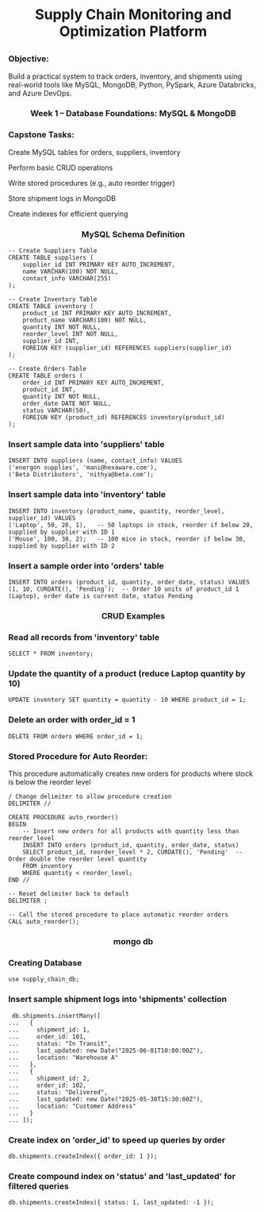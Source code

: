 #  <p align="center"> Supply Chain Monitoring and Optimization Platform </p>


### Objective:
Build a practical system to track orders, inventory, and shipments using real-world tools like MySQL,
MongoDB, Python, PySpark, Azure Databricks, and Azure DevOps.


###  <p align="center"> Week 1 – Database Foundations: MySQL & MongoDB </p>


### Capstone Tasks:
Create MySQL tables for orders, suppliers, inventory

Perform basic CRUD operations

Write stored procedures (e.g., auto reorder trigger)

Store shipment logs in MongoDB

Create indexes for efficient querying

### <p align="center"> MySQL Schema Definition </p>
```
-- Create Suppliers Table
CREATE TABLE suppliers (
    supplier_id INT PRIMARY KEY AUTO_INCREMENT,
    name VARCHAR(100) NOT NULL,
    contact_info VARCHAR(255)
);

-- Create Inventory Table
CREATE TABLE inventory (
    product_id INT PRIMARY KEY AUTO_INCREMENT,
    product_name VARCHAR(100) NOT NULL,
    quantity INT NOT NULL,
    reorder_level INT NOT NULL,
    supplier_id INT,
    FOREIGN KEY (supplier_id) REFERENCES suppliers(supplier_id)
);

-- Create Orders Table
CREATE TABLE orders (
    order_id INT PRIMARY KEY AUTO_INCREMENT,
    product_id INT,
    quantity INT NOT NULL,
    order_date DATE NOT NULL,
    status VARCHAR(50),
    FOREIGN KEY (product_id) REFERENCES inventory(product_id)
);
```

### Insert sample data into 'suppliers' table

```
INSERT INTO suppliers (name, contact_info) VALUES 
('energon supplies', 'mani@hexaware.com'),
('Beta Distributors', 'nithya@beta.com');
```

### Insert sample data into 'inventory' table
```
INSERT INTO inventory (product_name, quantity, reorder_level, supplier_id) VALUES
('Laptop', 50, 20, 1),   -- 50 laptops in stock, reorder if below 20, supplied by supplier with ID 1
('Mouse', 100, 30, 2);   -- 100 mice in stock, reorder if below 30, supplied by supplier with ID 2
```

### Insert a sample order into 'orders' table
```
INSERT INTO orders (product_id, quantity, order_date, status) VALUES
(1, 10, CURDATE(), 'Pending');  -- Order 10 units of product_id 1 (Laptop), order date is current date, status Pending
```
###  <p align="center">CRUD Examples </p>


### Read all records from 'inventory' table
```
SELECT * FROM inventory;
```
### Update the quantity of a product (reduce Laptop quantity by 10)
```
UPDATE inventory SET quantity = quantity - 10 WHERE product_id = 1;
```
### Delete an order with order_id = 1
```
DELETE FROM orders WHERE order_id = 1;
```
### Stored Procedure for Auto Reorder:
This procedure automatically creates new orders for products where stock is below the reorder level

```
/ Change delimiter to allow procedure creation
DELIMITER //

CREATE PROCEDURE auto_reorder()
BEGIN
    -- Insert new orders for all products with quantity less than reorder_level
    INSERT INTO orders (product_id, quantity, order_date, status)
    SELECT product_id, reorder_level * 2, CURDATE(), 'Pending'  -- Order double the reorder level quantity
    FROM inventory
    WHERE quantity < reorder_level;
END //

-- Reset delimiter back to default
DELIMITER ;

-- Call the stored procedure to place automatic reorder orders
CALL auto_reorder();

``` 
### <p align="center">mongo db </p>

### Creating Database
```
use supply_chain_db;
```
### Insert sample shipment logs into 'shipments' collection
```
 db.shipments.insertMany([
...   {
...     shipment_id: 1,
...     order_id: 101,
...     status: "In Transit",
...     last_updated: new Date("2025-06-01T10:00:00Z"),
...     location: "Warehouse A"
...   },
...   {
...     shipment_id: 2,
...     order_id: 102,
...     status: "Delivered",
...     last_updated: new Date("2025-05-30T15:30:00Z"),
...     location: "Customer Address"
...   }
... ]);
```
###  Create index on 'order_id' to speed up queries by order
```
db.shipments.createIndex({ order_id: 1 });
```

### Create compound index on 'status' and 'last_updated' for filtered queries
```
db.shipments.createIndex({ status: 1, last_updated: -1 });
```
